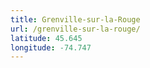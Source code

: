 ```yaml
---
title: Grenville-sur-la-Rouge
url: /grenville-sur-la-rouge/
latitude: 45.645
longitude: -74.747
---
```

